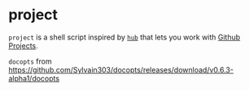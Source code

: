 # project

`project` is a shell script inspired by [`hub`](https://hub.github.com/) that lets you work with 
[Github Projects](https://github.com/features/project-management).


`docopts` from https://github.com/Sylvain303/docopts/releases/download/v0.6.3-alpha1/docopts

